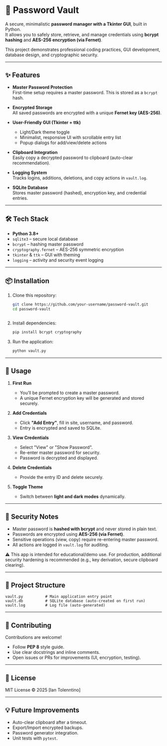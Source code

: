 # 🔐 Password Vault

A secure, minimalistic **password manager with a Tkinter GUI**, built in Python.  
It allows you to safely store, retrieve, and manage credentials using **bcrypt hashing** and **AES-256 encryption (via Fernet)**.  

This project demonstrates professional coding practices, GUI development, database design, and cryptographic security.

---

## ✨ Features

- **Master Password Protection**  
  First-time setup requires a master password. This is stored as a `bcrypt` hash.

- **Encrypted Storage**  
  All saved passwords are encrypted with a unique **Fernet key (AES-256)**.

- **User-Friendly GUI (Tkinter + ttk)**  
  - Light/Dark theme toggle  
  - Minimalist, responsive UI with scrollable entry list  
  - Popup dialogs for add/view/delete actions  

- **Clipboard Integration**  
  Easily copy a decrypted password to clipboard (auto-clear recommendation).

- **Logging System**  
  Tracks logins, additions, deletions, and copy actions in `vault.log`.

- **SQLite Database**  
  Stores master password (hashed), encryption key, and credential entries.

---

## 🛠️ Tech Stack

- **Python 3.8+**
- `sqlite3` – secure local database
- `bcrypt` – hashing master password
- `cryptography.fernet` – AES-256 symmetric encryption
- `tkinter` & `ttk` – GUI with theming
- `logging` – activity and security event logging

---

## 📦 Installation

1. Clone this repository:
   ```bash
   git clone https://github.com/your-username/password-vault.git
   cd password-vault
  ```
````

2. Install dependencies:

   ```bash
   pip install bcrypt cryptography
   ```

3. Run the application:

   ```bash
   python vault.py
   ```

---

## 🚀 Usage

1. **First Run**

   * You’ll be prompted to create a master password.
   * A unique Fernet encryption key will be generated and stored securely.

2. **Add Credentials**

   * Click **"Add Entry"**, fill in site, username, and password.
   * Entry is encrypted and saved to SQLite.

3. **View Credentials**

   * Select "View" or "Show Password".
   * Re-enter master password for security.
   * Password is decrypted and displayed.

4. **Delete Credentials**

   * Provide the entry ID and delete securely.

5. **Toggle Theme**

   * Switch between **light and dark modes** dynamically.

---

## 🔐 Security Notes

* Master password is **hashed with bcrypt** and never stored in plain text.
* Passwords are encrypted using **AES-256 (via Fernet)**.
* Sensitive operations (view, copy) require re-entering master password.
* All actions are logged in `vault.log` for auditing.

⚠️ This app is intended for educational/demo use.
For production, additional security hardening is recommended (e.g., key derivation, secure clipboard clearing).

---

## 📂 Project Structure

```
vault.py          # Main application entry point
vault.db          # SQLite database (auto-created on first run)
vault.log         # Log file (auto-generated)
```

---

## 🤝 Contributing

Contributions are welcome!

* Follow **PEP 8** style guide.
* Use clear docstrings and inline comments.
* Open issues or PRs for improvements (UI, encryption, testing).

---

## 📝 License

MIT License © 2025 \[Ian Tolenntino]

---

## 💡 Future Improvements

* Auto-clear clipboard after a timeout.
* Export/Import encrypted backups.
* Password generator integration.
* Unit tests with `pytest`.

